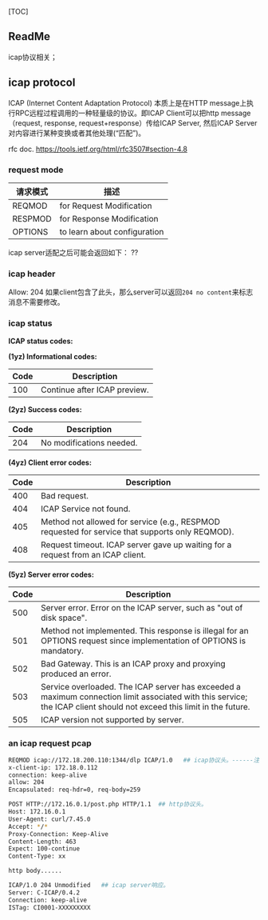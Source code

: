 

[TOC]



## ReadMe

icap协议相关；



## icap protocol

ICAP (Internet Content Adaptation Protocol) 本质上是在HTTP message上执行RPC远程过程调用的一种轻量级的协议。即ICAP Client可以把http message（request, response, request+response）传给ICAP Server,  然后ICAP Server对内容进行某种变换或者其他处理(“匹配”)。

rfc doc. https://tools.ietf.org/html/rfc3507#section-4.8



### request mode

| 请求模式 | 描述                         |
| -------- | ---------------------------- |
| REQMOD   | for Request Modification     |
| RESPMOD  | for Response Modification    |
| OPTIONS  | to learn about configuration |

icap server适配之后可能会返回如下：
??



### icap header

Allow: 204
如果client包含了此头，那么server可以返回`204 no content`来标志消息不需要修改。



### icap status

**ICAP status codes:**

**(1yz) Informational codes:**

| Code | Description                  |
| ---- | ---------------------------- |
| 100  | Continue after ICAP preview. |

**(2yz) Success codes:**

| Code | Description              |
| ---- | ------------------------ |
| 204  | No modifications needed. |

**(4yz) Client error codes:**

| Code | Description                                                  |
| ---- | ------------------------------------------------------------ |
| 400  | Bad request.                                                 |
| 404  | ICAP Service not found.                                      |
| 405  | Method not allowed for service (e.g., RESPMOD requested for service that supports only REQMOD). |
| 408  | Request timeout. ICAP server gave up waiting for a request from an ICAP client. |

**(5yz) Server error codes:**

| Code | Description                                                  |
| ---- | ------------------------------------------------------------ |
| 500  | Server error. Error on the ICAP server, such as "out of disk space". |
| 501  | Method not implemented. This response is illegal for an OPTIONS request since implementation of OPTIONS is mandatory. |
| 502  | Bad Gateway. This is an ICAP proxy and proxying produced an error. |
| 503  | Service overloaded. The ICAP server has exceeded a maximum connection limit associated with this service; the ICAP client should not exceed this limit in the future. |
| 505  | ICAP version not supported by server.                        |



### an icap request pcap

```bash
REQMOD icap://172.18.200.110:1344/dlp ICAP/1.0   ## icap协议头。------注意端口、服务名。
x-client-ip: 172.18.0.112
connection: keep-alive
allow: 204
Encapsulated: req-hdr=0, req-body=259

POST HTTP://172.16.0.1/post.php HTTP/1.1  ## http协议头。
Host: 172.16.0.1
User-Agent: curl/7.45.0
Accept: */*
Proxy-Connection: Keep-Alive
Content-Length: 463
Expect: 100-continue
Content-Type: xx

http body......

ICAP/1.0 204 Unmodified   ## icap server响应。
Server: C-ICAP/0.4.2
Connection: keep-alive
ISTag: CI0001-XXXXXXXXX
```

